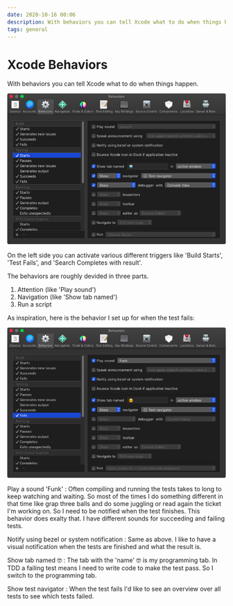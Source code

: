 ```yaml
---
date: 2020-10-16 00:06
description: With behaviors you can tell Xcode what to do when things happen.
tags: general
---
```


# Xcode Behaviors
 
 With behaviors you can tell Xcode what to do when things happen.
 
 ![Behavior window with my behavior for when testing starts](../../images/xcode_behaviors_1.png)
 
 On the left side you can activate various different triggers like 'Build Starts', 'Test Fails', and 'Search Completes with result'.
 
 The behaviors are roughly devided in three parts.
 
 1. Attention (like 'Play sound')
 1. Navigation (like 'Show tab named')
 1. Run a script
 
 As inspiration, here is the behavior I set up for when the test fails:
 
 ![](../../images/xcode_behaviors_2.png)
 
 Play a sound 'Funk'
 : Often compiling and running the tests takes to long to keep watching and waiting. So most of the times I do something different in that time like grap three balls and do some juggling or read again the ticket I'm working on. So I need to be notified when the test finishes. This behavior does exalty that. I have different sounds for succeeding and failing tests.
 
 Notify using bezel or system notification
 : Same as above. I like to have a visual notification when the tests are finished and what the result is.
 
 Show tab named 🤓
 : The tab with the 'name' 🤓 is my programming tab. In TDD a failing test means I need to write code to make the test pass. So I switch to the programming tab.
 
 Show test navigator
 : When the test fails I'd like to see an overview over all tests to see which tests failed.
